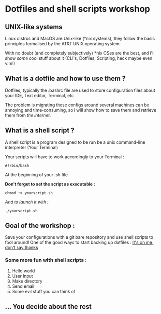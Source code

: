 # Dotfiles and shell scripts workshop

## UNIX-like systems

Linux distros and MacOS are Unix-like (\*nix systems), they follow the basic principles formalised by the AT&T UNIX operating system.

With no doubt (and completely subjectively) \*nix OSes are the best, and i'll show *some* cool stuff about it
(CLI's, Dotfiles, Scripting, heck maybe even vim!)

## What is a dotfile and how to use them ?

Dotfiles, typically the .bashrc file are used to store configuration files about your IDE, Text editor, Terminal, etc

The problem is migrating these configs around several machines can be annoying and time-consuming, so i will show how to save them and retrieve them from *the internet*.

## What is a shell script ?
A shell script is a program designed to be run be a unix command-line interpreter (Your Terminal)

Your scripts will have to work accordingly to your Terminal :

```
#!/bin/bash
```

At the beginning of your .sh file

**Don't forget to set the script as executable :**

```
chmod +x yourscript.sh
```  

*And to launch it with :*

```
./yourscript.sh
```  

## Goal of the workshop : 

Save your configurations with a git bare repository and use shell scripts to fool around!
One of the good ways to start backing up dotfiles : 
[It's on me, don't say thanks](https://harfangk.github.io/2016/09/18/manage-dotfiles-with-a-git-bare-repository.html)
### Some more fun with shell scripts : 

1. Hello world
2. User input
3. Make directory
4. Send email
5. Some evil stuff you can think of

## ... You decide about the rest
